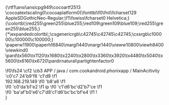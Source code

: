 {\rtf1\ansi\ansicpg949\cocoartf2513
\cocoatextscaling0\cocoaplatform0{\fonttbl\f0\fnil\fcharset129 AppleSDGothicNeo-Regular;\f1\fswiss\fcharset0 Helvetica;}
{\colortbl;\red255\green255\blue255;\red109\green109\blue109;\red255\green255\blue255;}
{\*\expandedcolortbl;;\csgenericrgb\c42745\c42745\c42745;\cssrgb\c100000\c100000\c100000;}
\paperw11900\paperh16840\margl1440\margr1440\vieww10800\viewh8400\viewkind0
\pard\tx560\tx1120\tx1680\tx2240\tx2800\tx3360\tx3920\tx4480\tx5040\tx5600\tx6160\tx6720\pardirnatural\partightenfactor0

\f0\fs24 \cf2 \cb3 APP / java / com.cookandroid.phonixapp / MainAcitivity \'c0\'c7 24\'b9\'f8 \'c1\'d9
\f1 \
 192.168.219.149 
\f0 \'b8\'a6
\f1  
\f0 \'c0\'da\'b1\'e2
\f1  ip
\f0 \'c1\'d6\'bc\'d2\'b7\'ce
\f1  
\f0 \'ba\'af\'b0\'e6\'c7\'d8\'c1\'d6\'bc\'bc\'bf\'e4
\f1 !\
}